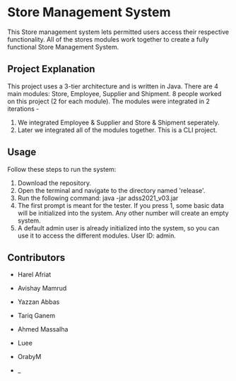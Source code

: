 # Store Management System

This Store management system lets permitted users access their respective functionality.
All of the stores modules work together to create a fully functional Store Management System.

## Project Explanation

This project uses a 3-tier architecture and is written in Java. There are 4 main modules: Store, Employee, Supplier and Shipment.
8 people worked on this project (2 for each module).
The modules were integrated in 2 iterations - 
  1. We integrated Employee & Supplier and Store & Shipment seperately.
  2. Later we integrated all of the modules together.
This is a CLI project.

## Usage

Follow these steps to run the system:
1. Download the repository.
2. Open the terminal and navigate to the directory named 'release'.
3. Run the following command: java -jar adss2021_v03.jar
4. The first prompt is meant for the tester. If you press 1, some basic data will be initialized into the system. Any other number will create an empty system.
5. A default admin user is already initialized into the system, so you can use it to access the different modules. User ID: admin.

## Contributors
- Harel Afriat

- Avishay Mamrud

- Yazzan Abbas

- Tariq Ganem

- Ahmed Massalha

- Luee

- OrabyM

- _
